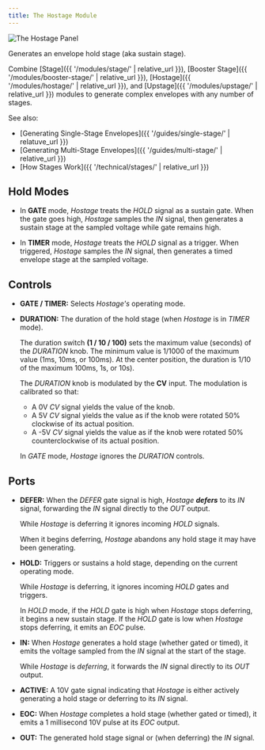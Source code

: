 ```yaml
---
title: The Hostage Module
---
```

<img class="panel" src="panel.svg" alt="The Hostage Panel" />

Generates an envelope hold stage (aka sustain stage).

Combine
[Stage]({{ '/modules/stage/' | relative_url }}),
[Booster Stage]({{ '/modules/booster-stage/' | relative_url }}),
[Hostage]({{ '/modules/hostage/' | relative_url }}),
and [Upstage]({{ '/modules/upstage/' | relative_url }})
modules
to generate complex envelopes
with any number of stages.

See also:

- [Generating Single-Stage Envelopes]({{ '/guides/single-stage/' | relatuve_url }})
- [Generating Multi-Stage Envelopes]({{ '/guides/multi-stage/' | relative_url }})
- [How Stages Work]({{ '/technical/stages/' | relative_url }})

## Hold Modes

- In **GATE** mode,
    _Hostage_ treats the _HOLD_ signal as a sustain gate.
    When the gate goes high,
    _Hostage_ samples the _IN_ signal,
    then generates a sustain stage
    at the sampled voltage
    while gate remains high.

- In **TIMER** mode,
    _Hostage_ treats the _HOLD_ signal as a trigger.
    When triggered,
    _Hostage_ samples the _IN_ signal,
    then generates a timed envelope stage
    at the sampled voltage.

## Controls

- **GATE / TIMER:**
    Selects _Hostage's_ operating mode.

- **DURATION:**
    The duration of the hold stage
    (when _Hostage_ is in _TIMER_ mode).

    The duration switch **(1 / 10 / 100)**
    sets the maximum value (seconds) of the _DURATION_ knob.
    The minimum value is 1/1000 of the maximum value
    (1ms, 10ms, or 100ms).
    At the center position,
    the duration is 1/10 of the maximum
    100ms, 1s, or 10s).

    The _DURATION_ knob is modulated by the **CV** input.
    The modulation is calibrated so that:
    - A 0V _CV_ signal yields the value of the knob.
    - A 5V _CV_ signal yields the value
        as if the knob were rotated 50%
        clockwise
        of its actual position.
    - A -5V _CV_ signal yields the value
        as if the knob were rotated 50%
        counterclockwise
        of its actual position.

    In _GATE_ mode,
    _Hostage_ ignores the _DURATION_ controls.

## Ports

- **DEFER:**
    When the _DEFER_ gate signal is high,
    _Hostage_ **_defers_** to its _IN_ signal,
    forwarding the _IN_ signal
    directly to the _OUT_ output.

    While _Hostage_ is deferring
    it ignores incoming _HOLD_ signals.

    When it begins deferring,
     _Hostage_ abandons any hold stage
    it may have been generating.

- **HOLD:**
    Triggers or sustains a hold stage,
    depending on the current operating mode.

    While _Hostage_ is deferring,
    it ignores incoming _HOLD_ gates and triggers.

    In _HOLD_ mode,
    if the _HOLD_ gate is high
    when _Hostage_ stops deferring,
    it begins a new sustain stage.
    If the _HOLD_ gate is low
    when _Hostage_ stops deferring,
    it emits an _EOC_ pulse.

- **IN:**
    When _Hostage_ generates a hold stage
    (whether gated or timed),
    it emits the voltage
    sampled from the _IN_ signal
    at the start of the stage.

    While _Hostage_ is _deferring_,
    it forwards the _IN_ signal directly to its _OUT_ output.

- **ACTIVE:**
    A 10V gate signal indicating that _Hostage_
    is either actively generating a hold stage
    or deferring to its _IN_ signal.

- **EOC:**
    When _Hostage_ completes a hold stage
    (whether gated or timed),
    it emits a 1 millisecond 10V pulse
    at its _EOC_ output.

- **OUT:**
    The generated hold stage signal
    or (when deferring) the _IN_ signal.
